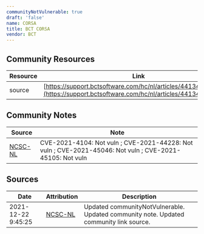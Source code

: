 ```yaml
---
communityNotVulnerable: true
draft: 'false'
name: CORSA
title: BCT CORSA
vendor: BCT
---
```



## Community Resources
| Resource | Link |
| --- | --- |
| source | [https://support.bctsoftware.com/hc/nl/articles/4413416591761](https://support.bctsoftware.com/hc/nl/articles/4413416591761) |

## Community Notes
| Source | Note |
| --- | --- |
| [NCSC-NL](https://github.com/NCSC-NL/log4shell/blob/main/software/README.md) | CVE-2021-4104: Not vuln ; CVE-2021-44228: Not vuln ; CVE-2021-45046: Not vuln ; CVE-2021-45105: Not vuln </ul> |

## Sources
| Date | Attribution | Description |
| --- | --- | --- |
| 2021-12-22 9:45:25 | [NCSC-NL](https://github.com/NCSC-NL/log4shell/blob/main/software/README.md) | Updated communityNotVulnerable. Updated community note. Updated community link source.  |
